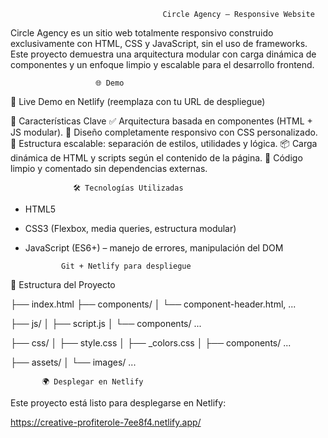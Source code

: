                                       Circle Agency – Responsive Website

Circle Agency es un sitio web totalmente responsivo construido exclusivamente con HTML, CSS y JavaScript, sin el uso de frameworks. Este proyecto demuestra una arquitectura modular con carga dinámica de componentes y un enfoque limpio y escalable para el desarrollo frontend.

                       🌐 Demo
🔗 Live Demo en Netlify (reemplaza con tu URL de despliegue)

🧩 Características Clave
✅ Arquitectura basada en componentes (HTML + JS modular).
🎯 Diseño completamente responsivo con CSS personalizado.
📁 Estructura escalable: separación de estilos, utilidades y lógica.
📦 Carga dinámica de HTML y scripts según el contenido de la página.
💬 Código limpio y comentado sin dependencias externas.

                  🛠️ Tecnologías Utilizadas

- HTML5

- CSS3 (Flexbox, media queries, estructura modular)

- JavaScript (ES6+) – manejo de errores, manipulación del DOM


              Git + Netlify para despliegue

📁 Estructura del Proyecto


├── index.html
├── components/
│   └── component-header.html, ...

├── js/
│   ├── script.js
│   └── components/ ...

├── css/
│   ├── style.css
│   ├── _colors.css
│   ├── components/ ...

├── assets/
│   └── images/ ...






           🌍 Desplegar en Netlify

Este proyecto está listo para desplegarse en Netlify:

https://creative-profiterole-7ee8f4.netlify.app/